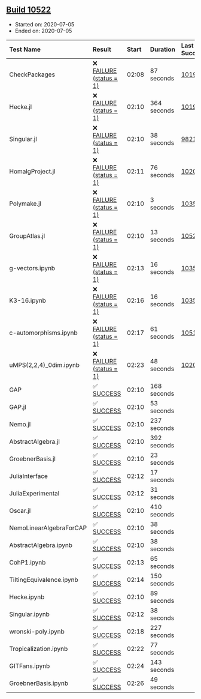 ## [Build 10522](https://oscarci.mathematik.uni-kl.de/job/oscar/10522/)

* Started on: 2020-07-05
* Ended on: 2020-07-05

| Test Name    | Result | Start | Duration | Last Success | First Failure |
|:-------------|:-------|:------|:---------|:-------------|:--------------|
| CheckPackages | ❌ [FAILURE (status = 1)](https://oscarci.mathematik.uni-kl.de/job/oscar/10522/artifact/logs/build-10522/CheckPackages.log) | 02:08 | 87 seconds | [10197](https://oscarci.mathematik.uni-kl.de/job/oscar/10197/) | [10198](https://oscarci.mathematik.uni-kl.de/job/oscar/10198/) |
| Hecke.jl | ❌ [FAILURE (status = 1)](https://oscarci.mathematik.uni-kl.de/job/oscar/10522/artifact/logs/build-10522/Hecke.jl.log) | 02:10 | 364 seconds | [10197](https://oscarci.mathematik.uni-kl.de/job/oscar/10197/) | [10198](https://oscarci.mathematik.uni-kl.de/job/oscar/10198/) |
| Singular.jl | ❌ [FAILURE (status = 1)](https://oscarci.mathematik.uni-kl.de/job/oscar/10522/artifact/logs/build-10522/Singular.jl.log) | 02:10 | 38 seconds | [9821](https://oscarci.mathematik.uni-kl.de/job/oscar/9821/) | [9822](https://oscarci.mathematik.uni-kl.de/job/oscar/9822/) |
| HomalgProject.jl | ❌ [FAILURE (status = 1)](https://oscarci.mathematik.uni-kl.de/job/oscar/10522/artifact/logs/build-10522/HomalgProject.jl.log) | 02:11 | 76 seconds | [10209](https://oscarci.mathematik.uni-kl.de/job/oscar/10209/) | [10210](https://oscarci.mathematik.uni-kl.de/job/oscar/10210/) |
| Polymake.jl | ❌ [FAILURE (status = 1)](https://oscarci.mathematik.uni-kl.de/job/oscar/10522/artifact/logs/build-10522/Polymake.jl.log) | 02:10 | 3 seconds | [10356](https://oscarci.mathematik.uni-kl.de/job/oscar/10356/) | [10357](https://oscarci.mathematik.uni-kl.de/job/oscar/10357/) |
| GroupAtlas.jl | ❌ [FAILURE (status = 1)](https://oscarci.mathematik.uni-kl.de/job/oscar/10522/artifact/logs/build-10522/GroupAtlas.jl.log) | 02:10 | 13 seconds | [10521](https://oscarci.mathematik.uni-kl.de/job/oscar/10521/) | [10522](https://oscarci.mathematik.uni-kl.de/job/oscar/10522/) |
| g-vectors.ipynb | ❌ [FAILURE (status = 1)](https://oscarci.mathematik.uni-kl.de/job/oscar/10522/artifact/logs/build-10522/g-vectors.ipynb.log) | 02:13 | 16 seconds | [10356](https://oscarci.mathematik.uni-kl.de/job/oscar/10356/) | [10357](https://oscarci.mathematik.uni-kl.de/job/oscar/10357/) |
| K3-16.ipynb | ❌ [FAILURE (status = 1)](https://oscarci.mathematik.uni-kl.de/job/oscar/10522/artifact/logs/build-10522/K3-16.ipynb.log) | 02:16 | 16 seconds | [10356](https://oscarci.mathematik.uni-kl.de/job/oscar/10356/) | [10357](https://oscarci.mathematik.uni-kl.de/job/oscar/10357/) |
| c-automorphisms.ipynb | ❌ [FAILURE (status = 1)](https://oscarci.mathematik.uni-kl.de/job/oscar/10522/artifact/logs/build-10522/c-automorphisms.ipynb.log) | 02:17 | 61 seconds | [10517](https://oscarci.mathematik.uni-kl.de/job/oscar/10517/) | [10518](https://oscarci.mathematik.uni-kl.de/job/oscar/10518/) |
| uMPS(2,2,4)_0dim.ipynb | ❌ [FAILURE (status = 1)](https://oscarci.mathematik.uni-kl.de/job/oscar/10522/artifact/logs/build-10522/uMPS-2-2-4-_0dim.ipynb.log) | 02:23 | 48 seconds | [10209](https://oscarci.mathematik.uni-kl.de/job/oscar/10209/) | [10210](https://oscarci.mathematik.uni-kl.de/job/oscar/10210/) |
| GAP | ✅ [SUCCESS](https://oscarci.mathematik.uni-kl.de/job/oscar/10522/artifact/logs/build-10522/GAP.log) | 02:10 | 168 seconds |  |  |
| GAP.jl | ✅ [SUCCESS](https://oscarci.mathematik.uni-kl.de/job/oscar/10522/artifact/logs/build-10522/GAP.jl.log) | 02:10 | 53 seconds |  |  |
| Nemo.jl | ✅ [SUCCESS](https://oscarci.mathematik.uni-kl.de/job/oscar/10522/artifact/logs/build-10522/Nemo.jl.log) | 02:10 | 237 seconds |  |  |
| AbstractAlgebra.jl | ✅ [SUCCESS](https://oscarci.mathematik.uni-kl.de/job/oscar/10522/artifact/logs/build-10522/AbstractAlgebra.jl.log) | 02:10 | 392 seconds |  |  |
| GroebnerBasis.jl | ✅ [SUCCESS](https://oscarci.mathematik.uni-kl.de/job/oscar/10522/artifact/logs/build-10522/GroebnerBasis.jl.log) | 02:10 | 23 seconds |  |  |
| JuliaInterface | ✅ [SUCCESS](https://oscarci.mathematik.uni-kl.de/job/oscar/10522/artifact/logs/build-10522/JuliaInterface.log) | 02:12 | 17 seconds |  |  |
| JuliaExperimental | ✅ [SUCCESS](https://oscarci.mathematik.uni-kl.de/job/oscar/10522/artifact/logs/build-10522/JuliaExperimental.log) | 02:12 | 31 seconds |  |  |
| Oscar.jl | ✅ [SUCCESS](https://oscarci.mathematik.uni-kl.de/job/oscar/10522/artifact/logs/build-10522/Oscar.jl.log) | 02:10 | 410 seconds |  |  |
| NemoLinearAlgebraForCAP | ✅ [SUCCESS](https://oscarci.mathematik.uni-kl.de/job/oscar/10522/artifact/logs/build-10522/NemoLinearAlgebraForCAP.log) | 02:10 | 38 seconds |  |  |
| AbstractAlgebra.ipynb | ✅ [SUCCESS](https://oscarci.mathematik.uni-kl.de/job/oscar/10522/artifact/logs/build-10522/AbstractAlgebra.ipynb.log) | 02:10 | 38 seconds |  |  |
| CohP1.ipynb | ✅ [SUCCESS](https://oscarci.mathematik.uni-kl.de/job/oscar/10522/artifact/logs/build-10522/CohP1.ipynb.log) | 02:13 | 65 seconds |  |  |
| TiltingEquivalence.ipynb | ✅ [SUCCESS](https://oscarci.mathematik.uni-kl.de/job/oscar/10522/artifact/logs/build-10522/TiltingEquivalence.ipynb.log) | 02:14 | 150 seconds |  |  |
| Hecke.ipynb | ✅ [SUCCESS](https://oscarci.mathematik.uni-kl.de/job/oscar/10522/artifact/logs/build-10522/Hecke.ipynb.log) | 02:10 | 89 seconds |  |  |
| Singular.ipynb | ✅ [SUCCESS](https://oscarci.mathematik.uni-kl.de/job/oscar/10522/artifact/logs/build-10522/Singular.ipynb.log) | 02:12 | 38 seconds |  |  |
| wronski-poly.ipynb | ✅ [SUCCESS](https://oscarci.mathematik.uni-kl.de/job/oscar/10522/artifact/logs/build-10522/wronski-poly.ipynb.log) | 02:18 | 227 seconds |  |  |
| Tropicalization.ipynb | ✅ [SUCCESS](https://oscarci.mathematik.uni-kl.de/job/oscar/10522/artifact/logs/build-10522/Tropicalization.ipynb.log) | 02:22 | 77 seconds |  |  |
| GITFans.ipynb | ✅ [SUCCESS](https://oscarci.mathematik.uni-kl.de/job/oscar/10522/artifact/logs/build-10522/GITFans.ipynb.log) | 02:24 | 143 seconds |  |  |
| GroebnerBasis.ipynb | ✅ [SUCCESS](https://oscarci.mathematik.uni-kl.de/job/oscar/10522/artifact/logs/build-10522/GroebnerBasis.ipynb.log) | 02:26 | 49 seconds |  |  |

